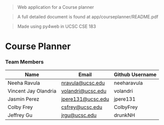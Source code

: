 > Web application for a Course planner

> A full detailed document is found at app/courseplanner/README.pdf

> Made using py4web in UCSC CSE 183

# Course Planner

### Team Members
| Name | Email | Github Username |
|------|-------| --------------- |
| Neeha Ravula | nravula@ucsc.edu | neeharavula |
| Vincent Jay Olandria | volandri@ucsc.edu | volandri |
| Jasmin Perez | jpere131@ucsc.edu | jpere131 |
| Colby Frey | csfrey@ucsc.edu | ColbyFrey |
| Jeffrey Gu | jrgu@ucsc.edu | drunkNH |


